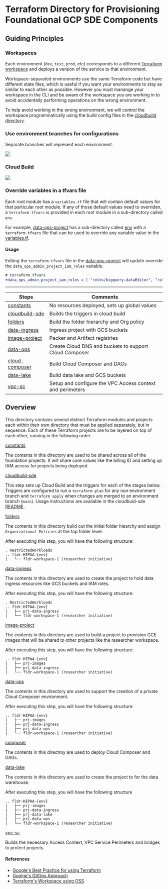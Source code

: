 # Terraform Directory for Provisioning Foundational GCP SDE Components

## Guiding Principles

### Workspaces

Each environment (`dev`, `test`, `prod`, etc) corresponds to a different [Terraform workspace](https://www.terraform.io/language/state/workspaces) and deploys a version of the service to that environment. 

Workspace-separated environments use the same Terraform code but have different state files, which is useful if you want your environments to stay as similar to each other as possible. However you must manange your workspace in the CLI and be aware of the workspace you are working in to avoid accidentally performing operations on the wrong environment.

To help avoid working in the wrong environment, we will control the workspace programmatically using the build config files in the [cloudbuild directory](../../cloudbuild/). 

### Use environment branches for configurations

Separate branches will represent each environment.

![](../../docs/branches-root.png)

### Cloud Build

![](../../docs/cloudbuild-architecture.png)

### Override variables in a tfvars file

Each root module has a `variables.tf` file that will contain default values for that particular root module. If any of those default values need to overriden, a `terraform.tfvars` is provided in each root module in a sub-directory called `env`.

For example, [data-ops-project](../foundation/data-ops/) has a sub-directory called [env](../foundation/data-ops/env/) with a `terraform.tfvars` file that can be used to override any variable value in the [variables.tf](../foundation/data-ops/variables.tf).

#### Usage

Editing the `terraform.tfvars` file in the [data-ops-project](../foundation/data-ops/env/) will update override the `data_ops_admin_project_iam_roles` variable.

```diff
# terraform.tfvars
+data_ops_admin_project_iam_roles = [ "roles/bigquery.dataEditor", "roles/storage.admin", "roles/owner" ]
```
---

| Steps | Comments |
| ---   | ---      |
| [constants]() | No resources deployed, sets up global values |
| [cloudbuild-sde](##cloudbuild-sde) | Builds the triggers in cloud build |
| [folders](##01-folders) | Build the folder hierarchy and Org policy |
| [data-ingress](##01-folders) | Ingress project with GCS buckets|
| [image-project](##02-image-project) | Packer and Artifact registries |
| [data-ops]() | Create Cloud DNS and buckets to support Cloud Composer |
| [cloud-composer]() | Build Cloud Composer and DAGs|
| [data-lake]() | Build data lake and GCS buckets |
| [vpc-sc]() | Setup and configure the VPC Access context and perimeters |

## Overview

This directory contains several distinct Terraform modules and projects each within their own directory that must be applied separately, but in sequence. Each of these Terraform projects are to be layered on top of each other, running in the following order.

[constants](./constants/)

The contents in this directory are used to be shared across all of the foundation projects. It will share core values like the billing ID and setting up IAM access for projects being deployed.

[cloudbuild-sde](./cloudbuild-sde/)

This step sets up Cloud Build and the triggers for each of the stages below. Triggers are configured to run a `terraform plan` for any non environment branch and `terraform apply` when changes are merged to an environment branch (`main`). Usage instructions are available in the cloudbuid-sde [README](./cloudbuild-sde/README.md).

[folders](./folders/)

The contents in this directory build out the initial folder hiearchy and assign `Organizational Policies` at the top folder level.

After executing this step, you will have the following structure:

```hcl
. RestrictedWorkloads
.. fldr-HIPAA-{env}
|   └── fldr-workspace-1 (researcher initiative)
```

[data-ingress](./data-ingress/)

The contents in this directory are used to create the project to hold data ingress resources like GCS buckets and IAM roles.

After executing this step, you will have the following structure:

```hcl
. RestrictedWorkloads
.. fldr-HIPAA-{env}
|   ├── prj-data-ingress
|   └── fldr-workspace-1 (researcher initiative)
```

[image-project](./image/)

The contents in this directory are used to build a project to provision GCE images that will be shared to other projects like the researcher workspace.

After executing this step, you will have the following structure:

```hcl
.. fldr-HIPAA-{env}
|   ├── prj-images
|   ├── prj-data-ingress
|   └── fldr-workspace-1 (researcher initiative)
```

[data-ops](./data-ops/)

The contents in this directory are used to support the creation of a private Cloud Composer environment.

After executing this step, you will have the following structure:

```hcl
.. fldr-HIPAA-{env}
|   ├── prj-images
|   ├── prj-data-ingress
|   ├── prj-data-ops
|   └── fldr-workspace-1 (researcher initiative)
```

[composer](./data-ops/cloud-composer/)

The contents in this directroy are used to deploy Cloud Composer and DAGs.

[data-lake](./data-lake/)

The contents in this directory are used to create the project to for the data warehouse.

After executing this step, you will have the following structure

```hcl
.. fldr-HIPAA-{env}
|   ├── prj-images
|   ├── prj-data-ingress
|   ├── prj-data-lake
|   ├── prj-data-ops
|   └── fldr-workspace-1 (researcher initiative)
```

<!-- [06-researcher-workspace](../deployments/researcher-projects/)

Build the researchers workspace that includers their tooling and access to data resources like BigQuery and buckets.

```hcl
. Parent Folder
.. fldr-(Environment)
├── fldr-Foundation SDE
|   ├── prj-images
|   ├── prj-data-ingress
|   ├── prj-data-lake
|   └── prj-data-ops
└── fldr-Deployments SDE
|   └── fldr-research-1-sde
|       └── prj-workspace
``` -->

[vpc-sc](./vpc-sc/)

Builds the necessary Access Context, VPC Service Perimeters and bridges to protect projects.

<!--
The purpose of this directory is provision certain foundational resources in GCP that pertain to the SDE. As an example a Cloud Build Access Level is provisioned here and is separated from the [deployments](../deployments) directory. Since the Cloud Build Access Level is maintained at an Organizational Level it can be used for other projects and not necessarily the SDE if there are future needs for this.

## General Usage

1. From a best practice approach a new branch should generally be created from the `master` or `main` branch when working on new features or updates.
    1. Run `git checkout -b <BRANCH_NAME>`
1. Change into the desired directory that needs to have infrastructure code updated.
1. Edit either the `main.tf`, `variables.tf`, or `terraform.tfvars` file, depending on what needs to be updated.
1. If there are variables which are needed but not present in the `.tfvars` file those can be added and updated as needed.
1. In order to limit any auto-approved changes being made to your infrastructure there are two options.
    1. If you want to merge back into master you can edit out any `apply` steps within the Cloud Build YAML file that this pipeline is associated to so that only an `init` and `plan` are ran to show what the potential Terraform changes will do.
    1. If you are working out of a feature branch you can create a new Cloud Build trigger to monitor the feature branch, create a new Cloud Build YAML with only an `init` and `plan` step, then verify that the `plan` output is good to proceed forward with.
1. Save your files, `git add <files>`, `git commit -m "<MESSAGE>"`, `git push`.
1. If you were working out of a feature branch you can merge back into `master`.
    1. `git checkout <master or main>`, `git merge <FEATURE_BRANCH> --no-ff`
1. A manual pipeline run may need to be started after a merge is done if no edits have been done on the `included_files` after the merge. These are generally the `.tfvars` files which are monitored for changes to start the pipeline.
-->


#### References
* [Google's Best Practice for using Terraform](https://cloud.google.com/docs/terraform/best-practices-for-terraform#expressions)
* [Goolge's GitOps Approach](https://cloud.google.com/architecture/managing-infrastructure-as-code)
* [Terraform's Workspace using OSS](https://learn.hashicorp.com/tutorials/terraform/organize-configuration)